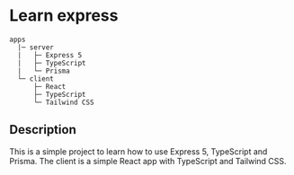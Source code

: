 # Learn express


```text
apps
  |─ server
  |   ├─ Express 5
  |   ├─ TypeScript 
  |   └─ Prisma
  └─ client
      ├─ React
      ├─ TypeScript
      └─ Tailwind CSS
```

## Description

This is a simple project to learn how to use Express 5, TypeScript and Prisma. The client is a simple React app with TypeScript and Tailwind CSS.
